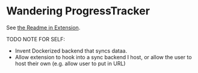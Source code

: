 # Wandering ProgressTracker

See [the Readme in Extension](/Extension).

TODO NOTE FOR SELF:
 - Invent Dockerized backend that syncs dataa.
 - Allow extension to hook into a sync backend I host, or allow the user to host their own (e.g. allow user to put in URL)
